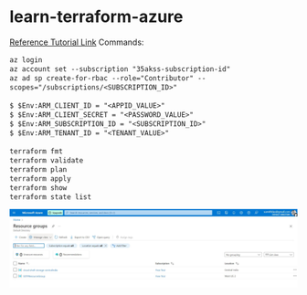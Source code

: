 # learn-terraform-azure

[Reference Tutorial Link](https://developer.hashicorp.com/terraform/tutorials/azure-get-started/azure-build)
Commands:

```
az login
az account set --subscription "35akss-subscription-id"
az ad sp create-for-rbac --role="Contributor" --scopes="/subscriptions/<SUBSCRIPTION_ID>"

$ $Env:ARM_CLIENT_ID = "<APPID_VALUE>"
$ $Env:ARM_CLIENT_SECRET = "<PASSWORD_VALUE>"
$ $Env:ARM_SUBSCRIPTION_ID = "<SUBSCRIPTION_ID>"
$ $Env:ARM_TENANT_ID = "<TENANT_VALUE>"

terraform fmt
terraform validate
terraform plan
terraform apply
terraform show
terraform state list
```
![Azure Resource Group created by Terraform](images/AzureTerraform_RG.jpg)

```





```